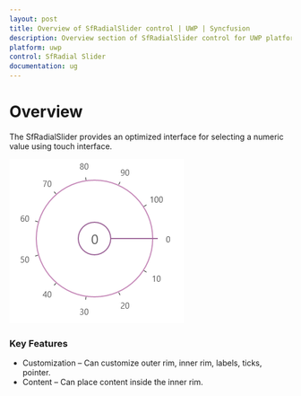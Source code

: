```yaml
---
layout: post
title: Overview of SfRadialSlider control | UWP | Syncfusion  
description: Overview section of SfRadialSlider control for UWP platform provides details about its essential features 
platform: uwp
control: SfRadial Slider 
documentation: ug
---
```


# Overview  

The SfRadialSlider provides an optimized interface for selecting a numeric value using touch interface.

![](Overview_images/Overview_img1.png)

### Key Features

* Customization – Can customize outer rim, inner rim, labels, ticks, pointer. 
* Content – Can place content inside the inner rim. 
